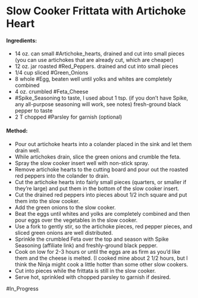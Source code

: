 # Slow Cooker Frittata with Artichoke Heart

#### Ingredients:
- 14 oz. can small #Artichoke_hearts, drained and cut into small pieces (you can use artichokes that are already cut, which are cheaper)
- 12 oz. jar roasted #Red_Peppers. drained and cut into small pieces
- 1/4 cup sliced #Green_Onions
- 8 whole #Egg, beaten well until yolks and whites are completely combined
- 4 oz. crumbled #Feta_Cheese
- #Spike_Seasoning to taste, I used about 1 tsp. (if you don’t have Spike, any all-purpose seasoning will work, see notes) fresh-ground black pepper to taste
- 2 T chopped #Parsley for garnish (optional)

#### Method:
- Pour out artichoke hearts into a colander placed in the sink and let them drain well.
- While artichokes drain, slice the green onions and crumble the feta.
- Spray the slow cooker insert well with non-stick spray.
- Remove artichoke hearts to the cutting board and pour out the roasted red peppers into the colander to drain.
- Cut the artichoke hearts into fairly small pieces (quarters, or smaller if they’re large) and put them in the bottom of the slow cooker insert.
- Cut the drained red peppers into pieces about 1/2 inch square and put them into the slow cooker.
- Add the green onions to the slow cooker.
- Beat the eggs until whites and yolks are completely combined and then pour eggs over the vegetables in the slow cooker.
- Use a fork to gently stir, so the artichoke pieces, red pepper pieces, and sliced green onions are well distributed.
- Sprinkle the crumbled Feta over the top and season with Spike Seasoning (affiliate link) and freshly-ground black pepper.
- Cook on low for 2-3 hours or until the eggs are as firm as you’d like them and the cheese is melted.  (I cooked mine about 2 1/2 hours, but I think the Ninja might cook a little hotter than some other slow cookers.
- Cut into pieces while the frittata is still in the slow cooker.
- Serve hot, sprinkled with chopped parsley to garnish if desired.

#In_Progress 